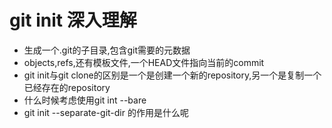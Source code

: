 # git init 深入理解

- 生成一个.git的子目录,包含git需要的元数据
- objects,refs,还有模板文件,一个HEAD文件指向当前的commit
- git init与git clone的区别是一个是创建一个新的repository,另一个是复制一个已经存在的repository
- 什么时候考虑使用git int --bare
- git init --separate-git-dir 的作用是什么呢